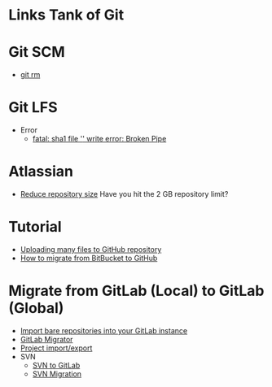 # Links Tank of Git

# Git SCM
  - [git rm](https://git-scm.com/docs/git-rm)
  
  
# Git LFS
  - Error
    - [fatal: sha1 file '<stdout>' write error: Broken Pipe](https://github.com/git-lfs/git-lfs/issues/2428)

# Atlassian
  - [Reduce repository size](https://confluence.atlassian.com/bitbucket/reduce-repository-size-321848262.html) Have you hit the 2 GB repository limit? 

# Tutorial
  - [Uploading many files to GitHub repository](https://sekika.github.io/2016/06/06/github-many-files/)
  - [How to migrate from BitBucket to GitHub](https://github.com/aiidateam/aiida_core/wiki/How-to-migrate-from-BitBucket-to-GitHub)

# Migrate from GitLab (Local) to GitLab (Global)
  - [Import bare repositories into your GitLab instance](https://docs.gitlab.com/ce/raketasks/import.html)
  - [GitLab Migrator](https://gitlab.com/iv-mexx/gitlab-migrator)
  - [Project import/export](https://docs.gitlab.com/ce/user/project/settings/import_export.html)
  - SVN
    - [SVN to GitLab](https://docs.gitlab.com/ce/user/project/import/svn.html)
    - [SVN Migration](https://gitlab.com/help/user/project/import/svn)
